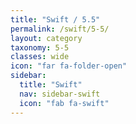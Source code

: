 ```yaml
---
title: "Swift / 5.5"
permalink: /swift/5-5/
layout: category
taxonomy: 5-5
classes: wide
icon: "far fa-folder-open"
sidebar:
  title: "Swift"
  nav: sidebar-swift
  icon: "fab fa-swift"
---
```

